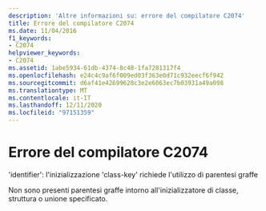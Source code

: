 ```yaml
---
description: 'Altre informazioni su: errore del compilatore C2074'
title: Errore del compilatore C2074
ms.date: 11/04/2016
f1_keywords:
- C2074
helpviewer_keywords:
- C2074
ms.assetid: 1abe5934-61db-4374-8c48-1fa7281317f4
ms.openlocfilehash: e24c4c9af6f009ed03f363e0d71c932eecf6f942
ms.sourcegitcommit: d6af41e42699628c3e2e6063ec7b03931a49a098
ms.translationtype: MT
ms.contentlocale: it-IT
ms.lasthandoff: 12/11/2020
ms.locfileid: "97151359"
---
```

# <a name="compiler-error-c2074"></a>Errore del compilatore C2074

'identifier': l'inizializzazione 'class-key' richiede l'utilizzo di parentesi graffe

Non sono presenti parentesi graffe intorno all'inizializzatore di classe, struttura o unione specificato.
